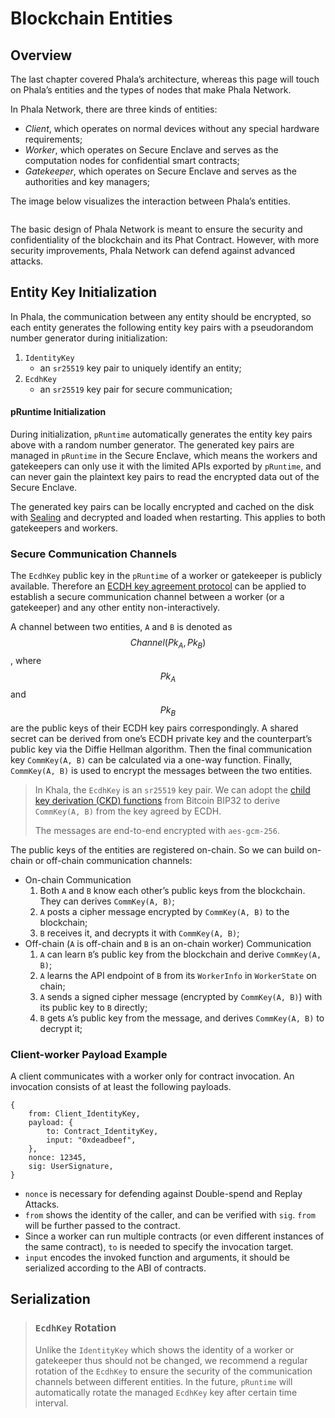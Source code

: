 # Blockchain Entities

## Overview <a href="#overview" id="overview"></a>

The last chapter covered Phala’s architecture, whereas this page will touch on Phala’s entities and the types of nodes that make Phala Network.

In Phala Network, there are three kinds of entities:

* _Client_, which operates on normal devices without any special hardware requirements;
* _Worker_, which operates on Secure Enclave and serves as the computation nodes for confidential smart contracts;
* _Gatekeeper_, which operates on Secure Enclave and serves as the authorities and key managers;

The image below visualizes the interaction between Phala’s entities.

<figure><img src="../../../.gitbook/assets/phala-design.png" alt=""><figcaption></figcaption></figure>

The basic design of Phala Network is meant to ensure the security and confidentiality of the blockchain and its Phat Contract. However, with more security improvements, Phala Network can defend against advanced attacks.

## Entity Key Initialization <a href="#entity-key-initialization" id="entity-key-initialization"></a>

In Phala, the communication between any entity should be encrypted, so each entity generates the following entity key pairs with a pseudorandom number generator during initialization:

1. `IdentityKey`
   * an `sr25519` key pair to uniquely identify an entity;
2. `EcdhKey`
   * an `sr25519` key pair for secure communication;

#### pRuntime Initialization <a href="#pruntime-initialization" id="pruntime-initialization"></a>

During initialization, `pRuntime` automatically generates the entity key pairs above with a random number generator. The generated key pairs are managed in `pRuntime` in the Secure Enclave, which means the workers and gatekeepers can only use it with the limited APIs exported by `pRuntime`, and can never gain the plaintext key pairs to read the encrypted data out of the Secure Enclave.

The generated key pairs can be locally encrypted and cached on the disk with [Sealing](https://sgx101.gitbook.io/sgx101/sgx-bootstrap/sealing) and decrypted and loaded when restarting. This applies to both gatekeepers and workers.

### Secure Communication Channels <a href="#secure-communication-channels" id="secure-communication-channels"></a>

The `EcdhKey` public key in the `pRuntime` of a worker or gatekeeper is publicly available. Therefore an [ECDH key agreement protocol](https://wiki.openssl.org/index.php/Elliptic\_Curve\_Diffie\_Hellman) can be applied to establish a secure communication channel between a worker (or a gatekeeper) and any other entity non-interactively.

A channel between two entities, `A` and `B` is denoted as $$Channel(Pk_A, Pk_B)$$, where $$Pk_A$$ and $$Pk_B$$ are the public keys of their ECDH key pairs correspondingly. A shared secret can be derived from one’s ECDH private key and the counterpart’s public key via the Diffie Hellman algorithm. Then the final communication key `CommKey(A, B)` can be calculated via a one-way function. Finally, `CommKey(A, B)` is used to encrypt the messages between the two entities.

> In Khala, the `EcdhKey` is an `sr25519` key pair. We can adopt the [child key derivation (CKD) functions](https://github.com/bitcoin/bips/blob/master/bip-0032.mediawiki#child-key-derivation-ckd-functions) from Bitcoin BIP32 to derive `CommKey(A, B)` from the key agreed by ECDH.
>
> The messages are end-to-end encrypted with `aes-gcm-256`.

The public keys of the entities are registered on-chain. So we can build on-chain or off-chain communication channels:

* On-chain Communication
  1. Both `A` and `B` know each other’s public keys from the blockchain. They can derives `CommKey(A, B)`;
  2. `A` posts a cipher message encrypted by `CommKey(A, B)` to the blockchain;
  3. `B` receives it, and decrypts it with `CommKey(A, B)`;
* Off-chain (`A` is off-chain and `B` is an on-chain worker) Communication
  1. `A` can learn `B`’s public key from the blockchain and derive `CommKey(A, B)`;
  2. `A` learns the API endpoint of `B` from its `WorkerInfo` in `WorkerState` on chain;
  3. `A` sends a signed cipher message (encrypted by `CommKey(A, B)`) with its public key to `B` directly;
  4. `B` gets `A`’s public key from the message, and derives `CommKey(A, B)` to decrypt it;

### Client-worker Payload Example <a href="#client-worker-payload-example" id="client-worker-payload-example"></a>

A client communicates with a worker only for contract invocation. An invocation consists of at least the following payloads.

```
{
    from: Client_IdentityKey,
    payload: {
        to: Contract_IdentityKey,
        input: "0xdeadbeef",
    },
    nonce: 12345,
    sig: UserSignature,
}
```

* `nonce` is necessary for defending against Double-spend and Replay Attacks.
* `from` shows the identity of the caller, and can be verified with `sig`. `from` will be further passed to the contract.
* Since a worker can run multiple contracts (or even different instances of the same contract), `to` is needed to specify the invocation target.
* `input` encodes the invoked function and arguments, it should be serialized according to the ABI of contracts.

## Serialization <a href="#serialization" id="serialization"></a>

> ### `EcdhKey` Rotation <a href="#ecdhkey-rotation" id="ecdhkey-rotation"></a>
>
> Unlike the `IdentityKey` which shows the identity of a worker or gatekeeper thus should not be changed, we recommend a regular rotation of the `EcdhKey` to ensure the security of the communication channels between different entities. In the future, `pRuntime` will automatically rotate the managed `EcdhKey` key after certain time interval.
